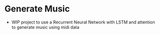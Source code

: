 # Generate Music

- WIP project to use a Recurrent Neural Network with LSTM and attention to generate music using midi data
